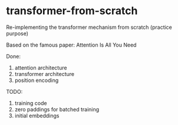 # transformer-from-scratch
Re-implementing the transformer mechanism from scratch (practice purpose)

Based on the famous paper: Attention Is All You Need

Done:
1. attention architecture
2. transformer architecture
3. position encoding

TODO:
1. training code
2. zero paddings for batched training
3. initial embeddings
